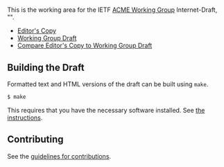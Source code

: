 # 

This is the working area for the IETF [ACME Working Group](https://datatracker.ietf.org/wg/acme/documents/) Internet-Draft, "".

* [Editor's Copy](https://rolandshoemaker.github.io/acme-tls-alpn/#go.draft-ietf-acme-tls-alpn.html)
* [Working Group Draft](https://tools.ietf.org/html/draft-ietf-acme-tls-alpn)
* [Compare Editor's Copy to Working Group Draft](https://rolandshoemaker.github.io/acme-tls-alpn/#go.draft-ietf-acme-tls-alpn.diff)

## Building the Draft

Formatted text and HTML versions of the draft can be built using `make`.

```sh
$ make
```

This requires that you have the necessary software installed.  See
[the instructions](https://github.com/martinthomson/i-d-template/blob/master/doc/SETUP.md).


## Contributing

See the
[guidelines for contributions](https://github.com/rolandshoemaker/acme-tls-alpn/blob/master/CONTRIBUTING.md).
